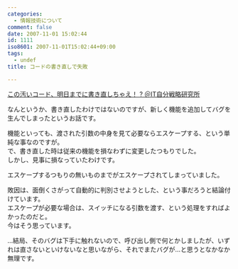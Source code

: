 ```yaml
---
categories:
  - 情報技術について
comment: false
date: 2007-11-01 15:02:44
id: 1111
iso8601: 2007-11-01T15:02:44+09:00
tags:
  - undef
title: コードの書き直しで失敗

---
```


<div class="entry-body">
                                 <p><a href="http://jibun.atmarkit.co.jp/ljibun01/rensai/sinji06/sinji01.html">この汚いコード、明日までに書き直しちゃえ！ ? ＠IT自分戦略研究所</a></p>

<p>なんというか、書き直したわけではないのですが、新しく機能を追加してバグを生んでしまったというお話です。</p>

<p>機能といっても、渡された引数の中身を見て必要ならエスケープする、という単純な事なのですが。<br />
で、書き直した時は従来の機能を損なわずに変更したつもりでした。<br />
しかし、見事に損なっていたわけです。</p>

<p>エスケープするつもりの無いものまでがエスケープされてしまっていました。</p>

<p>敗因は、面倒くさがって自動的に判別させようとした、という事だろうと結論付けています。<br />
エスケープが必要な場合は、スイッチになる引数を渡す、という処理をすればよかったのだと。<br />
今はそう思っています。</p>

<p>…結局、そのバグは下手に触れないので、呼び出し側で何とかしましたが、いずれは直さないといけないなと思いながら、それでまたバグが…と思うとなかなか無理です。<br /></p>
                              </div>    	
